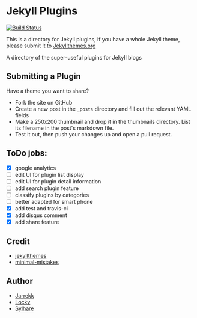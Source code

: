 # Jekyll Plugins

[![Build Status](https://travis-ci.org/jekyller/jekyllplugins.svg?branch=master)](https://travis-ci.org/jekyller/jekyllplugins)

This is a directory for Jekyll plugins, if you have a whole Jekyll theme, please submit it to [Jekyllthemes.org](http://jekyllthemes.org/)

A directory of the super-useful plugins for Jekyll blogs

## Submitting a Plugin

Have a theme you want to share?

* Fork the site on GitHub
* Create a new post in the `_posts` directory and fill out the relevant YAML fields
* Make a 250x200 thumbnail and drop it in the thumbnails directory. List its filename in the post's markdown file.
* Test it out, then push your changes up and open a pull request.

## ToDo jobs:

- [x] google analytics
- [ ] edit UI for plugin list display
- [ ] edit UI for plugin detail information
- [ ] add search plugin feature
- [ ] classify plugins by categories
- [ ] better adapted for smart phone
- [x] add test and travis-ci
- [x] add disqus comment
- [x] add share feature

## Credit

- [jekyllthemes](https://github.com/mattvh/jekyllthemes)
- [minimal-mistakes](https://github.com/mmistakes/minimal-mistakes)

## Author

- [Jarrekk](https://github.com/jarrekk)
- [Locky](https://github.com/junlulocky)
- [Sylhare](https://github.com/Sylhare)

